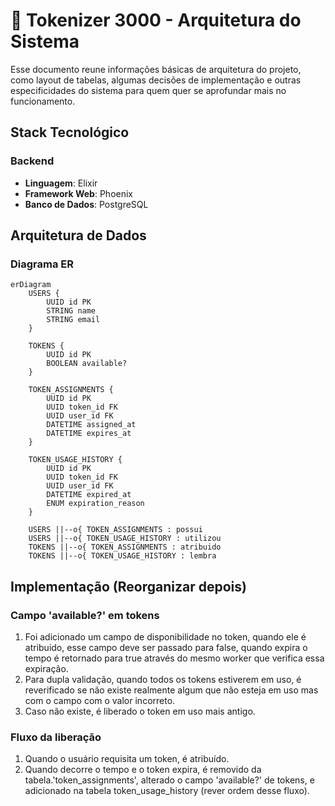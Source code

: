 # 🔐 Tokenizer 3000 - Arquitetura do Sistema
Esse documento reune informações básicas de arquitetura do projeto, como layout de tabelas, algumas decisões de implementação e outras especificidades do sistema para quem quer se aprofundar mais no funcionamento.

## Stack Tecnológico

### Backend
- **Linguagem**: Elixir
- **Framework Web**: Phoenix
- **Banco de Dados**: PostgreSQL

## Arquitetura de Dados

### Diagrama ER

```mermaid
erDiagram
    USERS {
        UUID id PK
        STRING name
        STRING email
    }
    
    TOKENS {
        UUID id PK
        BOOLEAN available?
    }
    
    TOKEN_ASSIGNMENTS {
        UUID id PK
        UUID token_id FK
        UUID user_id FK
        DATETIME assigned_at
        DATETIME expires_at
    }
    
    TOKEN_USAGE_HISTORY {
        UUID id PK
        UUID token_id FK
        UUID user_id FK
        DATETIME expired_at
        ENUM expiration_reason
    }

    USERS ||--o{ TOKEN_ASSIGNMENTS : possui
    USERS ||--o{ TOKEN_USAGE_HISTORY : utilizou
    TOKENS ||--o{ TOKEN_ASSIGNMENTS : atribuido 
    TOKENS ||--o{ TOKEN_USAGE_HISTORY : lembra
```


## Implementação (Reorganizar depois)

### Campo 'available?' em tokens
1. Foi adicionado um campo de disponibilidade no token, quando ele é atribuido, esse campo deve ser passado para false, quando expira o tempo é retornado para true através do mesmo worker que verifica essa expiração.
2. Para dupla validação, quando todos os tokens estiverem em uso, é reverificado se não existe realmente algum que não esteja em uso mas com o campo com o valor incorreto. 
3. Caso não existe, é liberado o token em uso mais antigo.

### Fluxo da liberação
1. Quando o usuário requisita um token, é atribuído.
2. Quando decorre o tempo e o token expira, é removido da tabela.'token_assignments', alterado o campo 'available?' de tokens, e adicionado na tabela token_usage_history (rever ordem desse fluxo).
<!--
TO DO: Adicionar fluxo do sistema, e outras coisas quando implementadas.
->